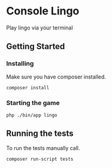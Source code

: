 # Console Lingo

Play lingo via your terminal

## Getting Started


### Installing

Make sure you have composer installed.
```
composer install
```

### Starting the game

```
php ./bin/app lingo
```

## Running the tests

To run the tests manually call.
```
composer run-script tests
```

